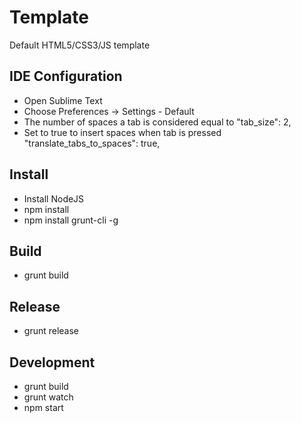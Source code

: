 # Template
Default HTML5/CSS3/JS template

## IDE Configuration
- Open Sublime Text
- Choose Preferences -> Settings - Default
- The number of spaces a tab is considered equal to "tab_size": 2,
- Set to true to insert spaces when tab is pressed "translate_tabs_to_spaces": true,

## Install
- Install NodeJS
- npm install
- npm install grunt-cli -g

## Build
- grunt build

## Release
- grunt release

## Development
- grunt build
- grunt watch
- npm start